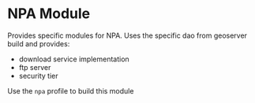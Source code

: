 NPA Module
============
Provides specific modules for NPA.
Uses the specific dao from geoserver build and provides:
* download service implementation
* ftp server
* security tier

Use the `npa` profile to build this module


